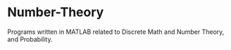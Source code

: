 # Number-Theory
Programs written in MATLAB related to Discrete Math and Number Theory, and Probability.
